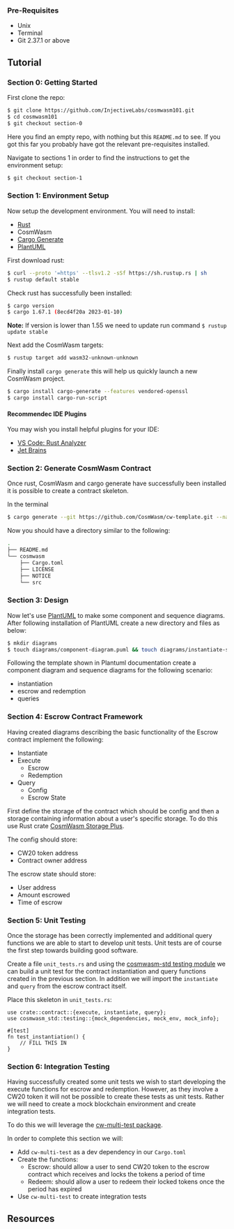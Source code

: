 
### Pre-Requisites

* Unix
* Terminal
* Git 2.37.1 or above

## Tutorial

### Section 0: Getting Started

First clone the repo:

```bash
$ git clone https://github.com/InjectiveLabs/cosmwasm101.git
$ cd cosmwasm101
$ git checkout section-0
```

Here you find an empty repo, with nothing but this `README.md` to see. If you got this far you probably have got the relevant pre-requisites installed.

Navigate to sections 1 in order to find the instructions to get the environment setup:

```bash
$ git checkout section-1
```

### Section 1: Environment Setup

Now setup the development environment. You will need to install:

* [Rust](https://www.rust-lang.org/tools/install)
* CosmWasm
* [Cargo Generate](https://github.com/cargo-generate/cargo-generate)
* [PlantUML](https://plantuml.com/)

First download rust:

```bash 
$ curl --proto '=https' --tlsv1.2 -sSf https://sh.rustup.rs | sh
$ rustup default stable
```

Check rust has successfully been installed:

```bash
$ cargo version
$ cargo 1.67.1 (8ecd4f20a 2023-01-10)
```

**Note:** If version is lower than 1.55 we need to update run command `$ rustup update stable`

Next add the CosmWasm targets:

```bash
$ rustup target add wasm32-unknown-unknown
```

Finally install `cargo generate` this will help us quickly launch a new CosmWasm project.

```bash
$ cargo install cargo-generate --features vendored-openssl
$ cargo install cargo-run-script
```

#### Recommendec IDE Plugins

You may wish you install helpful plugins for your IDE:

* [VS Code: Rust Analyzer](https://marketplace.visualstudio.com/items?itemName=rust-lang.rust-analyzer)
* [Jet Brains](https://www.jetbrains.com/rust/)

### Section 2: Generate CosmWasm Contract

Once rust, CosmWasm and cargo generate have successfully been installed it is possible to create a contract skeleton.

In the terminal 

```bash
$ cargo generate --git https://github.com/CosmWasm/cw-template.git --name CosmWasm -d minimal=true
```

Now you should have a directory similar to the following:

```bash
.
├── README.md
└── cosmwasm
    ├── Cargo.toml
    ├── LICENSE
    ├── NOTICE
    └── src
```

### Section 3: Design

Now let's use [PlantUML](https://plantuml.com/) to make some component and sequence diagrams. After following installation of PlantUML create a new directory and files as below:

```bash
$ mkdir diagrams
$ touch diagrams/component-diagram.puml && touch diagrams/instantiate-sequence.puml && touch diagrams/escrow-sequence.puml && touch diagrams/query-sequence.puml
```

Following the template shown in Plantuml documentation create a component diagram and sequence diagrams for the following scenario:

* instantiation
* escrow and redemption
* queries

### Section 4: Escrow Contract Framework

Having created diagrams describing the basic functionality of the Escrow contract implement the following:

* Instantiate
* Execute
    * Escrow
    * Redemption
* Query
    * Config
    * Escrow State

First define the storage of the contract which should be config and then a storage containing information about a user's specific storage. To do this use Rust crate [CosmWasm Storage Plus][1].

The config should store:

* CW20 token address
* Contract owner address

The escrow state should store:

* User address
* Amount escrowed
* Time of escrow

### Section 5: Unit Testing

Once the storage has been correctly implemented and additional query functions we are able to start to develop unit tests. Unit tests are of course the first step towards building good software.

Create a file `unit_tests.rs` and using the [cosmwasm-std testing module](https://docs.rs/cosmwasm-std/1.2.2/cosmwasm_std/testing/index.html) we can build a unit test for the contract instantiation and query functions created in the previous section. In addition we will import the `instantiate` and `query` from the escrow contract itself.

Place this skeleton in `unit_tests.rs`:

```
use crate::contract::{execute, instantiate, query};
use cosmwasm_std::testing::{mock_dependencies, mock_env, mock_info};

#[test]
fn test_instantiation() {
    // FILL THIS IN 
}
```

### Section 6: Integration Testing

Having successfully created some unit tests we wish to start developing the execute functions for escrow and redemption. However, as they involve a CW20 token it will not be possible to create these tests as unit tests. Rather we will need to create a mock blockchain environment and create integration tests.

To do this we will leverage the [cw-multi-test package](https://docs.rs/cw-multi-test/0.16.2/cw_multi_test/).

In order to complete this section we will:

* Add `cw-multi-test` as a dev dependency in our `Cargo.toml`
* Create the functions:
    * Escrow: should allow a user to send CW20 token to the escrow contract which receives and locks the tokens a period of time
    * Redeem: should allow a user to redeem their locked tokens once the period has expired
* Use `cw-multi-test` to create integration tests

## Resources

[1]: https://github.com/CosmWasm/cw-storage-plus